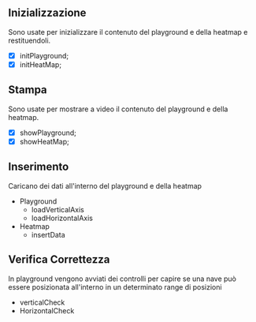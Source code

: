 ## Inizializzazione
Sono usate per inizializzare il contenuto del playground e della heatmap e restituendoli.
- [X] initPlayground;
- [X] initHeatMap;

## Stampa
Sono usate per mostrare a video il contenuto del playground e della heatmap.
- [X] showPlayground;
- [X] showHeatMap;

## Inserimento
Caricano dei dati all'interno del playground e della heatmap
- Playground
  - loadVerticalAxis
  - loadHorizontalAxis
- Heatmap
  - insertData

## Verifica Correttezza
In playground vengono avviati dei controlli per capire se una nave può essere posizionata all'interno 
in un determinato range di posizioni

- verticalCheck
- HorizontalCheck
